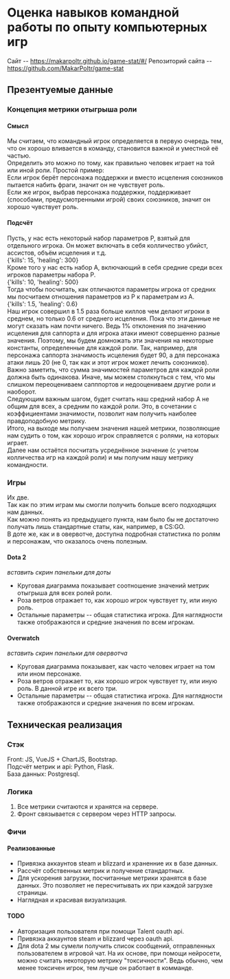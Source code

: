 # Оценка навыков командной работы по опыту компьютерных игр
Сайт -- https://makarpoltr.github.io/game-stat/#/
Репозиторий сайта -- https://github.com/MakarPoltr/game-stat
## Презентуемые данные
### Концепция метрики отыгрыша роли
#### Смысл
Мы считаем, что командный игрок определяется в первую очередь тем, что он хорошо вливается в команду, становится важной и уместной её частью.  
Определить это можно по тому, как правильно человек играет на той или иной роли. Простой пример:  
Если игрок берёт персонажа поддержки и вместо исцеления союзников пытается набить фраги, значит он не чувствует роль.  
Если же игрок, выбрав персонажа поддержки, поддерживает (способами, предусмотренными игрой) своих союзников, значит он хорошо чувствует роль.  
#### Подсчёт
Пусть, у нас есть некоторый набор параметров P, взятый для отдельного игрока. Он может включать в себя колличество убийст, ассистов, объём исцеления и т.д.  
{'kills': 15, 'healing': 300}  
Кроме того у нас есть набор A, включающий в себя средние среди всех игроков параметры набора P.  
{'kills': 10, 'healing': 500}  
Тогда чтобы посчитать, как отличаются параметры игрока от средних мы посчитаем отношения параметров из P к параметрам из A.  
{'kills': 1.5, 'healing': 0.6}  
Наш игрок совершил в 1.5 раза больше киллов чем делают игроки в среднем, но только 0.6 от среднего исцеления. Пока что эти данные не могут сказать нам почти ничего. Ведь 1% отклонения по значению исцеления для саппорта и для игрока атаки имеют совершенно разные значения. Поэтому, мы будем домножать эти значения на некоторые константы, определенные для каждой роли. Так, например, для персонажа саппорта значимость исцеления будет 90, а для персонажа атаки лишь 20 (не 0, так как и этот игрок может лечить союзников).  
Важно заметить, что сумма значимостей параметров для каждой роли должна быть одинакова. Иначе, мы можем столкнуться с тем, что мы слишком переоцениваем сапппортов и недооцениваем другие роли и наоборот.  
Следующим важным шагом, будет считать наш средний набор A не общим для всех, а средним по каждой роли. Это, в сочетании с коэффициентами значимости, позволит нам получить наиболее правдоподобную метрику.  
Итого, на выходе мы получаем значения нашей метрики, позволяющие нам судить о том, как хорошо игрок справляется с ролями, на которых играет.  
Далее нам остаётся посчитать усреднённое значение (с учетом колличества игр на каждой роли) и мы получим нашу метрику командности.   
### Игры
Их две.   
Так как по этим играм мы смогли получить больше всего подходящих нам данных.  
Как можно понять из предыдущего пункта, нам было бы не достаточно получать лишь стандартные статы, как, например, в CS:GO.  
В доте же, как и в овервотче, доступна подробная статистика по ролям и персонажам, что оказалось очень полезным.
#### Dota 2
*вставить скрин панельки для доты*  
- Круговая диаграмма показывает соотношение значений метрик отыгрыша для всех ролей роли.  
- Роза ветров отражает то, как хорошо игрок чувствует ту, или иную роль.  
- Остальные параметры -- общая статистика игрока. Для наглядности также отображаются и средние значения по всем игрокам.  
#### Overwatch
*вставить скрин панельки для овервотча*
- Круговая диаграмма показывает, как часто человек играет на том или ином персонаже.  
- Роза ветров отражает то, как хорошо игрок чувствует ту, или иную роль. В данной игре их всего три.  
- Остальные параметры -- общая статистика игрока. Для наглядности также отображаются и средние значения по всем игрокам.
##  Техническая реализация
### Стэк
Front: JS, VueJS + ChartJS, Bootstrap.   
Подсчёт метрик и api: Python, Flask.  
База данных: Postgresql.
### Логика
1) Все метрики считаются и хранятся на сервере.   
2) Фронт связывается с сервером через HTTP запросы.
### Фичи
#### Реализованные
- Привязка аккаунтов steam и blizzard и храненние их в базе данных.  
- Рассчёт собственных метрик и получение стандартных.  
- Для ускорения загрузки, посчитанные метрики хранятся в базе данных. Это позволяет не пересчитывать их при каждой загрузке страницы.
- Наглядная и красивая визуализация.  
#### TODO
- Авторизация пользователя при помощи Talent oauth api.  
- Привязка аккаунтов steam и blizzard через oauth api.
- Для dota 2 мы сумели получить список сообщений, отправленных пользователем в игровой чат. На их основе, при помощи нейросети, можно считать некоторую метрику "токсичности". Ведь обычно, чем менее токсичен игрок, тем лучше он работает в комманде.  
